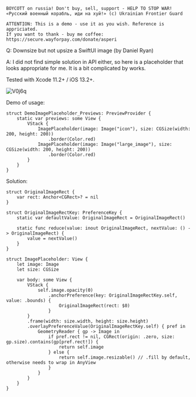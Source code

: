 ```
BOYCOTT on russia! Don't buy, sell, support - HELP TO STOP WAR!
«Русский военный корабль, иди на хуй!» (c) Ukrainian Frontier Guard

ATTENTION: This is a demo - use it as you wish. Reference is appriciated.
If you want to thank - buy me coffee: https://secure.wayforpay.com/donate/asperi
```

Q: Downsize but not upsize a SwiftUI image (by Daniel Ryan)

A: I did not find simple solution in API either, so here is a placeholder that looks appropriate for me. It is a bit complicated by works. 

Tested with Xcode 11.2+ / iOS 13.2+.

![V0j6q](https://user-images.githubusercontent.com/62171579/170832060-cf21466d-01a6-45c3-9f97-48c4d310d0e0.png)

Demo of usage:

```
struct DemoImagePlaceholder_Previews: PreviewProvider {
    static var previews: some View {
        VStack {
            ImagePlaceholder(image: Image("icon"), size: CGSize(width: 200, height: 200))
                .border(Color.red)
            ImagePlaceholder(image: Image("large_image"), size: CGSize(width: 200, height: 200))
                .border(Color.red)
        }
    }
}
```

Solution:

```
struct OriginalImageRect {
    var rect: Anchor<CGRect>? = nil
}

struct OriginalImageRectKey: PreferenceKey {
    static var defaultValue: OriginalImageRect = OriginalImageRect()

    static func reduce(value: inout OriginalImageRect, nextValue: () -> OriginalImageRect) {
        value = nextValue()
    }
}

struct ImagePlaceholder: View {
    let image: Image
    let size: CGSize

    var body: some View {
        VStack {
            self.image.opacity(0)
                .anchorPreference(key: OriginalImageRectKey.self, value: .bounds) {
                    OriginalImageRect(rect: $0)
                }
        }
        .frame(width: size.width, height: size.height)
        .overlayPreferenceValue(OriginalImageRectKey.self) { pref in
            GeometryReader { gp -> Image in
                if pref.rect != nil, CGRect(origin: .zero, size: gp.size).contains(gp[pref.rect!]) {
                    return self.image
                } else {
                    return self.image.resizable() // .fill by default, otherwise needs to wrap in AnyView
                }
            }
        }
    }
}
```
